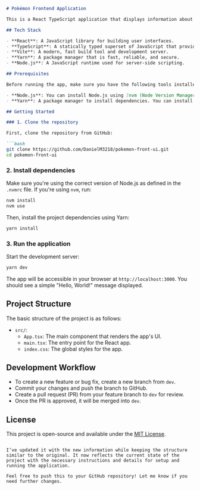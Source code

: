 

```markdown
# Pokémon Frontend Application

This is a React TypeScript application that displays information about Pokémon. The app communicates with a backend API to retrieve and show the Pokémon data.

## Tech Stack

- **React**: A JavaScript library for building user interfaces.
- **TypeScript**: A statically typed superset of JavaScript that provides optional type checking.
- **Vite**: A modern, fast build tool and development server.
- **Yarn**: A package manager that is fast, reliable, and secure.
- **Node.js**: A JavaScript runtime used for server-side scripting.

## Prerequisites

Before running the app, make sure you have the following tools installed on your machine:

- **Node.js**: You can install Node.js using [nvm (Node Version Manager)](https://github.com/nvm-sh/nvm). Use the `.nvmrc` file to ensure you're using the correct Node.js version.
- **Yarn**: A package manager to install dependencies. You can install it by following the [Yarn installation guide](https://classic.yarnpkg.com/en/docs/install/).

## Getting Started

### 1. Clone the repository

First, clone the repository from GitHub:

```bash
git clone https://github.com/DanielM3218/pokemon-front-ui.git
cd pokemon-front-ui
```

### 2. Install dependencies

Make sure you're using the correct version of Node.js as defined in the `.nvmrc` file. If you're using `nvm`, run:

```bash
nvm install
nvm use
```

Then, install the project dependencies using Yarn:

```bash
yarn install
```

### 3. Run the application

Start the development server:

```bash
yarn dev
```

The app will be accessible in your browser at `http://localhost:3000`. You should see a simple "Hello, World!" message displayed.

## Project Structure

The basic structure of the project is as follows:

- `src/`:
  - `App.tsx`: The main component that renders the app's UI.
  - `main.tsx`: The entry point for the React app.
  - `index.css`: The global styles for the app.

## Development Workflow

- To create a new feature or bug fix, create a new branch from `dev`.
- Commit your changes and push the branch to GitHub.
- Create a pull request (PR) from your feature branch to `dev` for review.
- Once the PR is approved, it will be merged into `dev`.

## License

This project is open-source and available under the [MIT License](LICENSE).
```

I’ve updated it with the new information while keeping the structure similar to the original. It now reflects the current state of the project with the necessary instructions and details for setup and running the application.

Feel free to push this to your GitHub repository! Let me know if you need further changes.